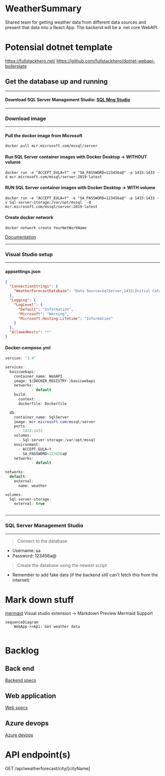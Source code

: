 # WeatherSummary

Shared team for getting weather data from different data sources and present that data into a React App. The backend will be a .net core WebAPI.

# Potensial dotnet template

<https://fullstackhero.net/>
<https://github.com/fullstackhero/dotnet-webapi-boilerplate>


## Get the database up and running

---
#### Download SQL Server Management Studio: [SQL Mng Studio](https://docs.microsoft.com/en-us/sql/ssms/download-sql-server-management-studio-ssms?view=sql-server-ver15)
---
### **Download image**
---
#### **Pull the docker image from Microsoft**
```
docker pull mcr.microsoft.com/mssql/server
```

#### **Run SQL Server container images with Docker Desktop -> WITHOUT volume**
```docker
docker run -e "ACCEPT_EULA=Y" -e "SA_PASSWORD=123456a@" -p 1433:1433 -d mcr.microsoft.com/mssql/server:2019-latest
```
#### **RUN SQL Server container images with Docker Desktop -> WITH volume**
```docker
docker run -e "ACCEPT_EULA=Y" -e "SA_PASSWORD=123456a@" -p 1433:1433 -v Sql-server-storage:/var/opt/mssql  -d mcr.microsoft.com/mssql/server:2019-latest
```
#### **Create docker network**
```docker
docker network create YourNetWorkName
```
[Documentation](https://hub.docker.com/_/microsoft-mssql-server) 

---
### **Visual Studio setup**
---

#### **appsettings.json**
```json
{
  "ConnectionStrings": {
    "WeatherForecastDatabase": "Data Source=SqlServer,1433;Initial Catalog=DB;User ID=sa; Password=123456a@;Connect Timeout=20;Encrypt=False;TrustServerCertificate=False;ApplicationIntent=ReadWrite;MultiSubnetFailover=False"
  },
  "Logging": {
    "LogLevel": {
      "Default": "Information",
      "Microsoft": "Warning",
      "Microsoft.Hosting.Lifetime": "Information"
    }
  },
  "AllowedHosts": "*"
}
```
#### **Docker-compose.yml**
```csharp
version: '3.4'

services:
  basicwebapi:
    container_name: WebAPI
    image: ${DOCKER_REGISTRY-}basicwebapi
    networks: 
            - default
    build:
      context: .
      dockerfile: Dockerfile

  db:
    container_name: SqlServer
    image: mcr.microsoft.com/mssql/server 
    ports:
      - 1433:1433
    volumes:
      - Sql-server-storage:/var/opt/mssql
    environment:
      - ACCEPT_EULA=Y
      - SA_PASSWORD=123456a@
    networks: 
            - default
    
networks:
  default:
    external:
      name: weather

volumes:
  Sql-server-storage:
    external: true
    
```
---
### **SQL Server Management Studio**
---
> Connect to the database
- Username: sa
- Password: 123456a@
> Create the database using the newest script
- Remember to add fake data (if the backend still can't fetch this from the internet)
# Mark down stuff

[mermaid](https://mermaid-js.github.io/mermaid/#/)
Visual studio extension -> Markdown Preview Mermaid Support

```mermaid
sequenceDiagram
    WebApp->>Api: Get weather data
    
```

# Backlog

## Back end

[Backend specs](/Backlog/BackEnd.md/#back-end)

## Web application

[Web specs](/Backlog/WebApp.md)

## Azure devops

[Azure devops](/Backlog/AzDevOps.md)

# API endpoint(s)

GET /api/weatherforecast/city/[cityName]

